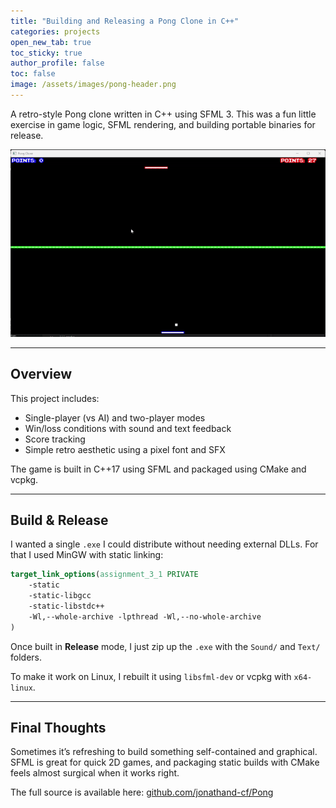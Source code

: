 ```yaml
---
title: "Building and Releasing a Pong Clone in C++"
categories: projects
open_new_tab: true
toc_sticky: true
author_profile: false
toc: false
image: /assets/images/pong-header.png
---
```


A retro-style Pong clone written in C++ using SFML 3. This was a fun little exercise in game logic, SFML rendering, and building portable binaries for release.

![Pong gameplay demo](/assets/images/pong-demo.gif)

---

## Overview

This project includes:

- Single-player (vs AI) and two-player modes  
- Win/loss conditions with sound and text feedback  
- Score tracking  
- Simple retro aesthetic using a pixel font and SFX

The game is built in C++17 using SFML and packaged using CMake and vcpkg.

---

## Build & Release

I wanted a single `.exe` I could distribute without needing external DLLs. For that I used MinGW with static linking:

```cmake
target_link_options(assignment_3_1 PRIVATE 
    -static 
    -static-libgcc 
    -static-libstdc++ 
    -Wl,--whole-archive -lpthread -Wl,--no-whole-archive
)
````

Once built in **Release** mode, I just zip up the `.exe` with the `Sound/` and `Text/` folders.

To make it work on Linux, I rebuilt it using `libsfml-dev` or vcpkg with `x64-linux`.

---

## Final Thoughts

Sometimes it’s refreshing to build something self-contained and graphical. SFML is great for quick 2D games, and packaging static builds with CMake feels almost surgical when it works right.

The full source is available here:
[github.com/jonathand-cf/Pong](https://github.com/jonathand-cf/Pong)